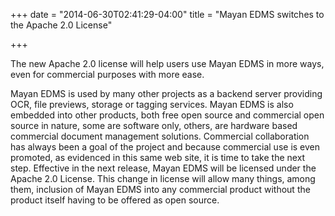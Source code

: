 +++
date = "2014-06-30T02:41:29-04:00"
title = "Mayan EDMS switches to the Apache 2.0 License"

+++

The new Apache 2.0 license will help users use Mayan EDMS in more ways, even for commercial purposes with more ease.

Mayan EDMS is used by many other projects as a backend server providing OCR, file previews, storage or tagging services. Mayan EDMS is also embedded into other products, both free open source and commercial open source in nature, some are software only, others, are hardware based commercial document management solutions. Commercial collaboration has always been a goal of the project and because commercial use is even promoted, as evidenced in this same web site, it is time to take the next step. Effective in the next release, Mayan EDMS will be licensed under the Apache 2.0 License. This change in license will allow many things, among them, inclusion of Mayan EDMS into any commercial product without the product itself having to be offered as open source.
